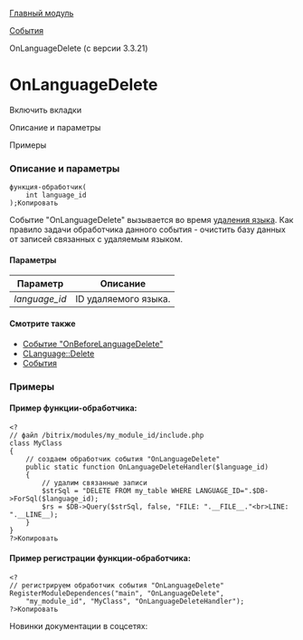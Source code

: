 [Главный модуль](/api_help/main/index.php)

[События](/api_help/main/events/index.php)

OnLanguageDelete (с версии 3.3.21)

OnLanguageDelete
================

Включить вкладки

Описание и параметры

Примеры

### Описание и параметры

```
функция-обработчик(
	int language_id
);Копировать
```

Событие "OnLanguageDelete" вызывается во время [удаления языка](/api_help/main/reference/clanguage/delete.php). Как правило задачи обработчика данного события - очистить базу данных от записей связанных с удаляемым языком.

#### Параметры

| Параметр | Описание |
| --- | --- |
| *language\_id* | ID удаляемого языка. |

#### Смотрите также

* [Событие "OnBeforeLanguageDelete"](/api_help/main/events/onbeforelanguagedelete.php)
* [CLanguage::Delete](/api_help/main/reference/clanguage/delete.php)
* [События](http://dev.1c-bitrix.ru/learning/course/index.php?COURSE_ID=43&LESSON_ID=3493)

### Примеры

#### Пример функции-обработчика:

```
<?
// файл /bitrix/modules/my_module_id/include.php
class MyClass
{
	// создаем обработчик события "OnLanguageDelete"
	public static function OnLanguageDeleteHandler($language_id)
	{
		// удалим связанные записи
		$strSql = "DELETE FROM my_table WHERE LANGUAGE_ID=".$DB->ForSql($language_id);
		$rs = $DB->Query($strSql, false, "FILE: ".__FILE__."<br>LINE: ".__LINE__);
	}
}
?>Копировать
```

#### Пример регистрации функции-обработчика:

```
<?
// регистрируем обработчик события "OnLanguageDelete"
RegisterModuleDependences("main", "OnLanguageDelete", 
	"my_module_id", "MyClass", "OnLanguageDeleteHandler");
?>Копировать
```

Новинки документации в соцсетях: